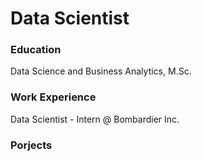 # Data Scientist

### Education
Data Science and Business Analytics, M.Sc.

### Work Experience
Data Scientist - Intern @ Bombardier Inc.

### Porjects
